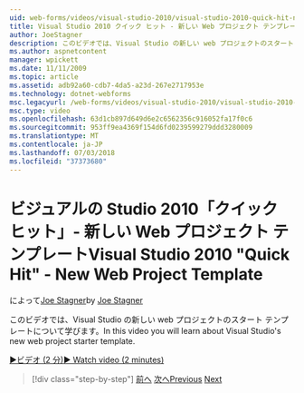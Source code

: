 ```yaml
---
uid: web-forms/videos/visual-studio-2010/visual-studio-2010-quick-hit-new-web-project-template
title: Visual Studio 2010 クイック ヒット - 新しい Web プロジェクト テンプレート |Microsoft Docs
author: JoeStagner
description: このビデオでは、Visual Studio の新しい web プロジェクトのスタート テンプレートについて学びます。
ms.author: aspnetcontent
manager: wpickett
ms.date: 11/11/2009
ms.topic: article
ms.assetid: adb92a60-cdb7-4da5-a23d-267e2717953e
ms.technology: dotnet-webforms
msc.legacyurl: /web-forms/videos/visual-studio-2010/visual-studio-2010-quick-hit-new-web-project-template
msc.type: video
ms.openlocfilehash: 63d1cb897d649d6e2c6562356c916052fa17f0c6
ms.sourcegitcommit: 953ff9ea4369f154d6fd0239599279ddd3280009
ms.translationtype: MT
ms.contentlocale: ja-JP
ms.lasthandoff: 07/03/2018
ms.locfileid: "37373680"
---
```

<a name="visual-studio-2010-quick-hit---new-web-project-template"></a><span data-ttu-id="3924a-103">ビジュアルの Studio 2010「クイック ヒット」- 新しい Web プロジェクト テンプレート</span><span class="sxs-lookup"><span data-stu-id="3924a-103">Visual Studio 2010 "Quick Hit" - New Web Project Template</span></span>
====================
<span data-ttu-id="3924a-104">によって[Joe Stagner](https://github.com/JoeStagner)</span><span class="sxs-lookup"><span data-stu-id="3924a-104">by [Joe Stagner](https://github.com/JoeStagner)</span></span>

<span data-ttu-id="3924a-105">このビデオでは、Visual Studio の新しい web プロジェクトのスタート テンプレートについて学びます。</span><span class="sxs-lookup"><span data-stu-id="3924a-105">In this video you will learn about Visual Studio's new web project starter template.</span></span>

[<span data-ttu-id="3924a-106">&#9654;ビデオ (2 分)</span><span class="sxs-lookup"><span data-stu-id="3924a-106">&#9654; Watch video (2 minutes)</span></span>](https://channel9.msdn.com/Blogs/ASP-NET-Site-Videos/visual-studio-2010-quick-hit-new-web-project-template)

> [!div class="step-by-step"]
> <span data-ttu-id="3924a-107">[前へ](visual-studio-2010-quick-hit-multi-monitor-support.md)
> [次へ](visual-studio-2010-quick-hit-new-multi-targeting.md)</span><span class="sxs-lookup"><span data-stu-id="3924a-107">[Previous](visual-studio-2010-quick-hit-multi-monitor-support.md)
[Next](visual-studio-2010-quick-hit-new-multi-targeting.md)</span></span>
